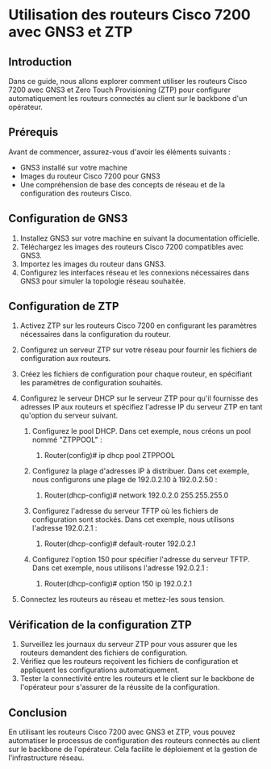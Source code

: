# Utilisation des routeurs Cisco 7200 avec GNS3 et ZTP

## Introduction
Dans ce guide, nous allons explorer comment utiliser les routeurs Cisco 7200 avec GNS3 et Zero Touch Provisioning (ZTP) pour configurer automatiquement les routeurs connectés au client sur le backbone d'un opérateur.

## Prérequis
Avant de commencer, assurez-vous d'avoir les éléments suivants :
- GNS3 installé sur votre machine
- Images du routeur Cisco 7200 pour GNS3
- Une compréhension de base des concepts de réseau et de la configuration des routeurs Cisco.

## Configuration de GNS3
1. Installez GNS3 sur votre machine en suivant la documentation officielle.
2. Téléchargez les images des routeurs Cisco 7200 compatibles avec GNS3.
3. Importez les images du routeur dans GNS3.
4. Configurez les interfaces réseau et les connexions nécessaires dans GNS3 pour simuler la topologie réseau souhaitée.

## Configuration de ZTP
1. Activez ZTP sur les routeurs Cisco 7200 en configurant les paramètres nécessaires dans la configuration du routeur.

2. Configurez un serveur ZTP sur votre réseau pour fournir les fichiers de configuration aux routeurs.

3. Créez les fichiers de configuration pour chaque routeur, en spécifiant les paramètres de configuration souhaités.

4. Configurez le serveur DHCP sur le serveur ZTP pour qu'il fournisse des adresses IP aux routeurs et spécifiez l'adresse IP du serveur ZTP en tant qu'option du serveur suivant.
   1. Configurez le pool DHCP. Dans cet exemple, nous créons un pool nommé "ZTPPOOL" : 
      1. Router(config)# ip dhcp pool ZTPPOOL

   2. Configurez la plage d'adresses IP à distribuer. Dans cet exemple, nous configurons une plage de 192.0.2.10 à 192.0.2.50 :
      1. Router(dhcp-config)# network 192.0.2.0 255.255.255.0

   3. Configurez l'adresse du serveur TFTP où les fichiers de configuration sont stockés. Dans cet exemple, nous utilisons l'adresse 192.0.2.1 :
      1. Router(dhcp-config)# default-router 192.0.2.1
      
   4. Configurez l'option 150 pour spécifier l'adresse du serveur TFTP. Dans cet exemple, nous utilisons l'adresse 192.0.2.1 :
      1. Router(dhcp-config)# option 150 ip 192.0.2.1
   
5. Connectez les routeurs au réseau et mettez-les sous tension.

## Vérification de la configuration ZTP
1. Surveillez les journaux du serveur ZTP pour vous assurer que les routeurs demandent des fichiers de configuration.
2. Vérifiez que les routeurs reçoivent les fichiers de configuration et appliquent les configurations automatiquement.
3. Tester la connectivité entre les routeurs et le client sur le backbone de l'opérateur pour s'assurer de la réussite de la configuration.

## Conclusion
En utilisant les routeurs Cisco 7200 avec GNS3 et ZTP, vous pouvez automatiser le processus de configuration des routeurs connectés au client sur le backbone de l'opérateur. Cela facilite le déploiement et la gestion de l'infrastructure réseau.

